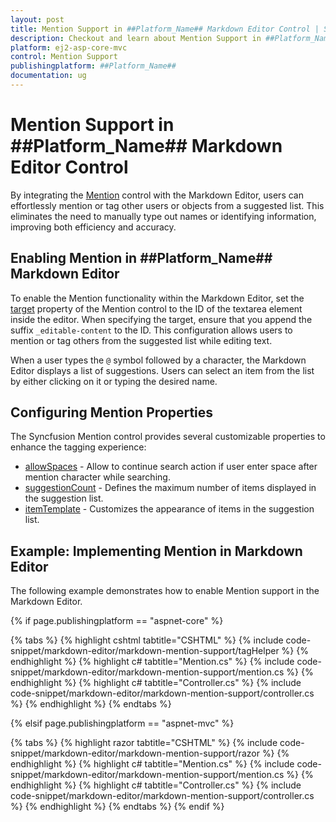 ```yaml
---
layout: post
title: Mention Support in ##Platform_Name## Markdown Editor Control | Syncfusion
description: Checkout and learn about Mention Support in ##Platform_Name## Markdown Editor control of Syncfusion Essential JS 2 and more details.
platform: ej2-asp-core-mvc
control: Mention Support
publishingplatform: ##Platform_Name##
documentation: ug
---
```


# Mention Support in ##Platform_Name## Markdown Editor Control

By integrating the [Mention](https://ej2.syncfusion.com/aspnetcore/documentation/mention/getting-started) control with the Markdown Editor, users can effortlessly mention or tag other users or objects from a suggested list. This eliminates the need to manually type out names or identifying information, improving both efficiency and accuracy.

## Enabling Mention in ##Platform_Name## Markdown Editor

To enable the Mention functionality within the Markdown Editor, set the [target](https://help.syncfusion.com/cr/aspnetcore-js2/syncfusion.ej2.dropdowns.mention.html#Syncfusion_EJ2_DropDowns_Mention_Target)  property of the Mention control to the ID of the textarea element inside the editor. When specifying the target, ensure that you append the suffix `_editable-content` to the ID. This configuration allows users to mention or tag others from the suggested list while editing text.

When a user types the `@` symbol followed by a character, the Markdown Editor displays a list of suggestions. Users can select an item from the list by either clicking on it or typing the desired name.

## Configuring Mention Properties

The Syncfusion Mention control provides several customizable properties to enhance the tagging experience:

* [allowSpaces](https://help.syncfusion.com/cr/aspnetcore-js2/syncfusion.ej2.dropdowns.mention.html#Syncfusion_EJ2_DropDowns_Mention_AllowSpaces) - Allow to continue search action if user enter space after mention character while searching.
* [suggestionCount](https://help.syncfusion.com/cr/aspnetcore-js2/syncfusion.ej2.dropdowns.mention.html#Syncfusion_EJ2_DropDowns_Mention_SuggestionCount) - Defines the maximum number of items displayed in the suggestion list.
* [itemTemplate](https://help.syncfusion.com/cr/aspnetcore-js2/syncfusion.ej2.dropdowns.mention.html#Syncfusion_EJ2_DropDowns_Mention_ItemTemplate) - Customizes the appearance of items in the suggestion list.

## Example: Implementing Mention in Markdown Editor

The following example demonstrates how to enable Mention support in the Markdown Editor.

{% if page.publishingplatform == "aspnet-core" %}

{% tabs %}
{% highlight cshtml tabtitle="CSHTML" %}
{% include code-snippet/markdown-editor/markdown-mention-support/tagHelper %}
{% endhighlight %}
{% highlight c# tabtitle="Mention.cs" %}
{% include code-snippet/markdown-editor/markdown-mention-support/mention.cs %}
{% endhighlight %}
{% highlight c# tabtitle="Controller.cs" %}
{% include code-snippet/markdown-editor/markdown-mention-support/controller.cs %}
{% endhighlight %}
{% endtabs %}

{% elsif page.publishingplatform == "aspnet-mvc" %}

{% tabs %}
{% highlight razor tabtitle="CSHTML" %}
{% include code-snippet/markdown-editor/markdown-mention-support/razor %}
{% endhighlight %}
{% highlight c# tabtitle="Mention.cs" %}
{% include code-snippet/markdown-editor/markdown-mention-support/mention.cs %}
{% endhighlight %}
{% highlight c# tabtitle="Controller.cs" %}
{% include code-snippet/markdown-editor/markdown-mention-support/controller.cs %}
{% endhighlight %}
{% endtabs %}
{% endif %}